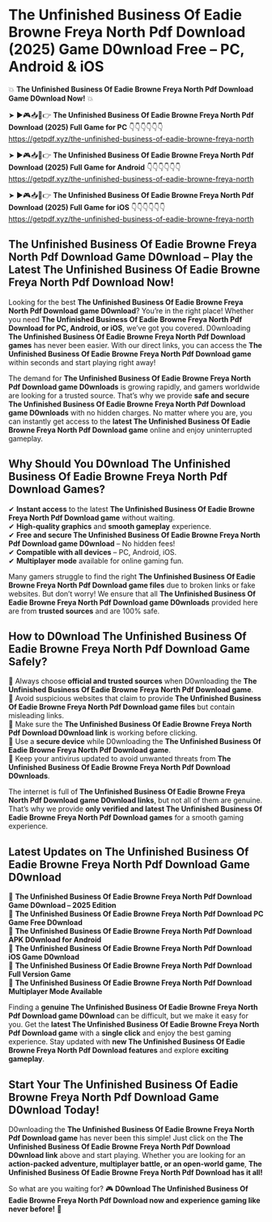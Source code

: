 # The Unfinished Business Of Eadie Browne Freya North Pdf Download (2025) Game D0wnload Free – PC, Android & iOS

💥 **The Unfinished Business Of Eadie Browne Freya North Pdf Download Game D0wnload Now!** 💥  

➤ ►🎮📥📱👉 **The Unfinished Business Of Eadie Browne Freya North Pdf Download (2025) Full Game for PC** 👇👇👇👇👇👇  
https://getpdf.xyz/the-unfinished-business-of-eadie-browne-freya-north  

➤ ►🎮📥📱👉 **The Unfinished Business Of Eadie Browne Freya North Pdf Download (2025) Full Game for Android** 👇👇👇👇👇👇  
https://getpdf.xyz/the-unfinished-business-of-eadie-browne-freya-north  

➤ ►🎮📥📱👉 **The Unfinished Business Of Eadie Browne Freya North Pdf Download (2025) Full Game for iOS** 👇👇👇👇👇👇  
https://getpdf.xyz/the-unfinished-business-of-eadie-browne-freya-north  

## The Unfinished Business Of Eadie Browne Freya North Pdf Download Game D0wnload – Play the Latest The Unfinished Business Of Eadie Browne Freya North Pdf Download Now!

Looking for the best **The Unfinished Business Of Eadie Browne Freya North Pdf Download game D0wnload**? You’re in the right place! Whether you need **The Unfinished Business Of Eadie Browne Freya North Pdf Download for PC, Android, or iOS**, we’ve got you covered. D0wnloading **The Unfinished Business Of Eadie Browne Freya North Pdf Download games** has never been easier. With our direct links, you can access the **The Unfinished Business Of Eadie Browne Freya North Pdf Download game** within seconds and start playing right away!  

The demand for **The Unfinished Business Of Eadie Browne Freya North Pdf Download game D0wnloads** is growing rapidly, and gamers worldwide are looking for a trusted source. That’s why we provide **safe and secure The Unfinished Business Of Eadie Browne Freya North Pdf Download game D0wnloads** with no hidden charges. No matter where you are, you can instantly get access to the **latest The Unfinished Business Of Eadie Browne Freya North Pdf Download game** online and enjoy uninterrupted gameplay.  

## **Why Should You D0wnload The Unfinished Business Of Eadie Browne Freya North Pdf Download Games?**  

✔ **Instant access** to the latest **The Unfinished Business Of Eadie Browne Freya North Pdf Download game** without waiting.  
✔ **High-quality graphics** and **smooth gameplay** experience.  
✔ **Free and secure The Unfinished Business Of Eadie Browne Freya North Pdf Download game D0wnload** – No hidden fees!  
✔ **Compatible with all devices** – PC, Android, iOS.  
✔ **Multiplayer mode** available for online gaming fun.  

Many gamers struggle to find the right **The Unfinished Business Of Eadie Browne Freya North Pdf Download game files** due to broken links or fake websites. But don’t worry! We ensure that all **The Unfinished Business Of Eadie Browne Freya North Pdf Download game D0wnloads** provided here are from **trusted sources** and are 100% safe.  

## **How to D0wnload The Unfinished Business Of Eadie Browne Freya North Pdf Download Game Safely?**  

📌 Always choose **official and trusted sources** when D0wnloading the **The Unfinished Business Of Eadie Browne Freya North Pdf Download game**.  
📌 Avoid suspicious websites that claim to provide **The Unfinished Business Of Eadie Browne Freya North Pdf Download game files** but contain misleading links.  
📌 Make sure the **The Unfinished Business Of Eadie Browne Freya North Pdf Download D0wnload link** is working before clicking.  
📌 Use a **secure device** while D0wnloading the **The Unfinished Business Of Eadie Browne Freya North Pdf Download game**.  
📌 Keep your antivirus updated to avoid unwanted threats from **The Unfinished Business Of Eadie Browne Freya North Pdf Download D0wnloads**.  

The internet is full of **The Unfinished Business Of Eadie Browne Freya North Pdf Download game D0wnload links**, but not all of them are genuine. That’s why we provide **only verified and latest The Unfinished Business Of Eadie Browne Freya North Pdf Download games** for a smooth gaming experience.  

## **Latest Updates on The Unfinished Business Of Eadie Browne Freya North Pdf Download Game D0wnload**  

🔹 **The Unfinished Business Of Eadie Browne Freya North Pdf Download Game D0wnload – 2025 Edition**  
🔹 **The Unfinished Business Of Eadie Browne Freya North Pdf Download PC Game Free D0wnload**  
🔹 **The Unfinished Business Of Eadie Browne Freya North Pdf Download APK D0wnload for Android**  
🔹 **The Unfinished Business Of Eadie Browne Freya North Pdf Download iOS Game D0wnload**  
🔹 **The Unfinished Business Of Eadie Browne Freya North Pdf Download Full Version Game**  
🔹 **The Unfinished Business Of Eadie Browne Freya North Pdf Download Multiplayer Mode Available**  

Finding a **genuine The Unfinished Business Of Eadie Browne Freya North Pdf Download game D0wnload** can be difficult, but we make it easy for you. Get the **latest The Unfinished Business Of Eadie Browne Freya North Pdf Download game** with a **single click** and enjoy the best gaming experience. Stay updated with **new The Unfinished Business Of Eadie Browne Freya North Pdf Download features** and explore **exciting gameplay**.  

## **Start Your The Unfinished Business Of Eadie Browne Freya North Pdf Download Game D0wnload Today!**  

D0wnloading the **The Unfinished Business Of Eadie Browne Freya North Pdf Download game** has never been this simple! Just click on the **The Unfinished Business Of Eadie Browne Freya North Pdf Download D0wnload link** above and start playing. Whether you are looking for an **action-packed adventure, multiplayer battle, or an open-world game**, **The Unfinished Business Of Eadie Browne Freya North Pdf Download has it all!**  

So what are you waiting for? 🎮 **D0wnload The Unfinished Business Of Eadie Browne Freya North Pdf Download now and experience gaming like never before!** 🚀  